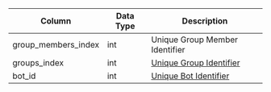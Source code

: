 | Column              | Data Type | Description                              |
| ------------------- | --------- | ---------------------------------------- |
| group_members_index | int       | Unique Group Member Identifier           |
| groups_index        | int       | [Unique Group Identifier](bot_groups.md) |
| bot_id              | int       | [Unique Bot Identifier](bot_data.md)     |